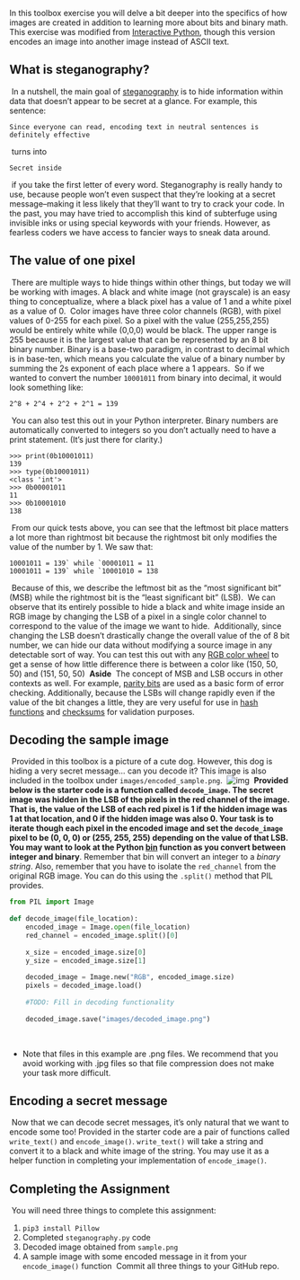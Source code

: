 In this toolbox exercise you will delve a bit deeper into the specifics of how images are created in addition to learning more about bits and binary math. This exercise was modified from [Interactive Python](http://interactivepython.org/runestone/static/everyday/2013/03/1_steganography.html), though this version encodes an image into another image instead of ASCII text.
​
## What is steganography?
​
In a nutshell, the main goal of [steganography](https://en.wikipedia.org/wiki/Steganography) is to hide information within data that doesn’t appear to be secret at a glance. For example, this sentence:
​
```
Since everyone can read, encoding text in neutral sentences is definitely effective
```
​
turns into
​
```
Secret inside
```
​
if you take the first letter of every word. Steganography is really handy to use, because people won’t even suspect that they’re looking at a secret message–making it less likely that they’ll want to try to crack your code. In the past, you may have tried to accomplish this kind of subterfuge using invisible inks or using special keywords with your friends. However, as fearless coders we have access to fancier ways to sneak data around.
​
## The value of one pixel
​
There are multiple ways to hide things within other things, but today we will be working with images. A black and white image (not grayscale) is an easy thing to conceptualize, where a black pixel has a value of 1 and a white pixel as a value of 0.
​
Color images have three color channels (RGB), with pixel values of 0-255 for each pixel. So a pixel with the value (255,255,255) would be entirely white while (0,0,0) would be black. The upper range is 255 because it is the largest value that can be represented by an 8 bit binary number. Binary is a base-two paradigm, in contrast to decimal which is in base-ten, which means you calculate the value of a binary number by summing the 2s exponent of each place where a 1 appears.
​
So if we wanted to convert the number `10001011` from binary into decimal, it would look something like:
​
```
2^8 + 2^4 + 2^2 + 2^1 = 139
```
​
You can also test this out in your Python interpreter. Binary numbers are automatically converted to integers so you don’t actually need to have a print statement. (It’s just there for clarity.)
​
```
>>> print(0b10001011)
139
>>> type(0b10001011)
<class 'int'>
>>> 0b00001011
11
>>> 0b10001010
138
```
​
From our quick tests above, you can see that the leftmost bit place matters a lot more than rightmost bit because the rightmost bit only modifies the value of the number by 1. We saw that:
​
```
10001011 = 139` while `00001011 = 11
10001011 = 139` while `10001010 = 138
```
​
Because of this, we describe the leftmost bit as the “most significant bit” (MSB) while the rightmost bit is the “least significant bit” (LSB).
​
We can observe that its entirely possible to hide a black and white image inside an RGB image by changing the LSB of a pixel in a single color channel to correspond to the value of the image we want to hide.
​
Additionally, since changing the LSB doesn’t drastically change the overall value of the of 8 bit number, we can hide our data without modifying a source image in any detectable sort of way. You can test this out with any [RGB color wheel](http://www.colorspire.com/rgb-color-wheel/) to get a sense of how little difference there is between a color like (150, 50, 50) and (151, 50, 50)
​
**Aside**
​
The concept of MSB and LSB occurs in other contexts as well. For example, [parity bits](https://en.wikipedia.org/wiki/Parity_bit) are used as a basic form of error checking. Additionally, because the LSBs will change rapidly even if the value of the bit changes a little, they are very useful for use in [hash functions](https://en.wikipedia.org/wiki/Hash_function) and [checksums](https://en.wikipedia.org/wiki/Checksum) for validation purposes.
​
## Decoding the sample image
​
Provided in this toolbox is a picture of a cute dog. However, this dog is hiding a very secret message… can you decode it? This image is also included in the toolbox under `images/encoded_sample.png`.
​
![img](https://sd18spring.github.io/images/toolboxes/image-steganography/encoded_sample.png)
​
**Provided below is the starter code is a function called `decode_image`. The secret image was hidden in the LSB of the pixels in the red channel of the image. That is, the value of the LSB of each red pixel is 1 if the hidden image was 1 at that location, and 0 if the hidden image was also 0. Your task is to iterate though each pixel in the encoded image and set the `decode_image` pixel to be (0, 0, 0) or (255, 255, 255) depending on the value of that LSB.**
​
**You may want to look at the Python [bin](https://docs.python.org/3/library/functions.html#bin) function as you convert between integer and binary**. Remember that bin will convert an integer to a *binary string*. Also, remember that you have to isolate the `red_channel` from the original RGB image. You can do this using the `.split()` method that PIL provides.
​
```python
from PIL import Image 
​
def decode_image(file_location):
    encoded_image = Image.open(file_location)
    red_channel = encoded_image.split()[0]
​
    x_size = encoded_image.size[0]
    y_size = encoded_image.size[1]
​
    decoded_image = Image.new("RGB", encoded_image.size)
    pixels = decoded_image.load()
​
    #TODO: Fill in decoding functionality
​
    decoded_image.save("images/decoded_image.png")
```
​
- Note that files in this example are .png files. We recommend that you avoid working with .jpg files so that file compression does not make your task more difficult.
​
## Encoding a secret message
​
Now that we can decode secret messages, it’s only natural that we want to encode some too! Provided in the starter code are a pair of functions called `write_text()` and `encode_image()`. `write_text()` will take a string and convert it to a black and white image of the string. You may use it as a helper function in completing your implementation of `encode_image()`.
​
## Completing the Assignment
​
You will need three things to complete this assignment:
​
1. `pip3 install Pillow`
2. Completed `steganography.py` code
3. Decoded image obtained from `sample.png`
4. A sample image with some encoded message in it from your `encode_image()` function
​
Commit all three things to your GitHub repo.